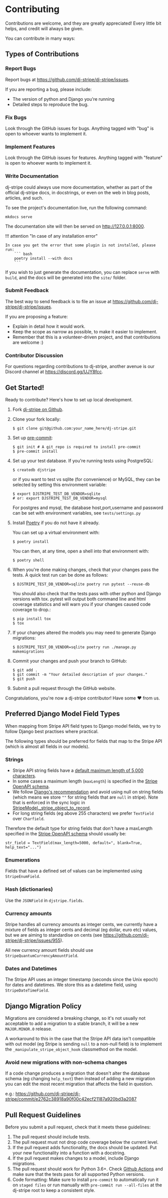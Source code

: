 # Contributing

Contributions are welcome, and they are greatly appreciated! Every little bit helps, and
credit will always be given.

You can contribute in many ways:

## Types of Contributions

### Report Bugs

Report bugs at <https://github.com/dj-stripe/dj-stripe/issues>.

If you are reporting a bug, please include:

-   The version of python and Django you're running
-   Detailed steps to reproduce the bug.

### Fix Bugs

Look through the GitHub issues for bugs. Anything tagged with "bug" is open to whoever
wants to implement it.

### Implement Features

Look through the GitHub issues for features. Anything tagged with "feature" is open to
whoever wants to implement it.

### Write Documentation

dj-stripe could always use more documentation, whether as part of the official dj-stripe
docs, in docstrings, or even on the web in blog posts, articles, and such.

To see the project's documentation live, run the following command:

    mkdocs serve

The documentation site will then be served on <http://127.0.0.1:8000>.

!!! attention "In case of any installation error"

    In case you get the error that some plugin is not installed, please run:
        ``` bash
        poetry install --with docs
        ```

If you wish to just generate the documentation, you can replace `serve` with `build`,
and the docs will be generated into the `site/` folder.

### Submit Feedback

The best way to send feedback is to file an issue at
<https://github.com/dj-stripe/dj-stripe/issues>.

If you are proposing a feature:

-   Explain in detail how it would work.
-   Keep the scope as narrow as possible, to make it easier to implement.
-   Remember that this is a volunteer-driven project, and that contributions are welcome
    :)

### Contributor Discussion

For questions regarding contributions to dj-stripe, another avenue is our Discord
channel at <https://discord.gg/UJY8fcc>.

## Get Started!

Ready to contribute? Here's how to set up local development.

1.  Fork [dj-stripe on Github](https://github.com/dj-stripe/dj-stripe).

1.  Clone your fork locally:

        $ git clone git@github.com:your_name_here/dj-stripe.git

1.  Set up [pre-commit](https://pre-commit.com/):

        $ git init # A git repo is required to install pre-commit
        $ pre-commit install

1.  Set up your test database. If you're running tests using PostgreSQL:

        $ createdb djstripe

    or if you want to test vs sqlite (for convenience) or MySQL, they can be selected by
    setting this environment variable:

        $ export DJSTRIPE_TEST_DB_VENDOR=sqlite
        # or: export DJSTRIPE_TEST_DB_VENDOR=mysql

    For postgres and mysql, the database host,port,username and password can be set with
    environment variables, see `tests/settings.py`

1.  Install [Poetry](https://python-poetry.org/) if you do not have it already.

    You can set up a virtual environment with:

        $ poetry install

    You can then, at any time, open a shell into that environment with:

        $ poetry shell

1.  When you're done making changes, check that your changes pass the tests. A quick
    test run can be done as follows:

        $ DJSTRIPE_TEST_DB_VENDOR=sqlite poetry run pytest --reuse-db

    You should also check that the tests pass with other python and Django versions with
    tox. pytest will output both command line and html coverage statistics and will warn
    you if your changes caused code coverage to drop.:

        $ pip install tox
        $ tox

1.  If your changes altered the models you may need to generate Django migrations:

        $ DJSTRIPE_TEST_DB_VENDOR=sqlite poetry run ./manage.py makemigrations

1.  Commit your changes and push your branch to GitHub:

        $ git add .
        $ git commit -m "Your detailed description of your changes."
        $ git push

1.  Submit a pull request through the GitHub website.

Congratulations, you're now a dj-stripe contributor! Have some ♥ from us.

## Preferred Django Model Field Types

When mapping from Stripe API field types to Django model fields, we try to follow Django
best practises where practical.

The following types should be preferred for fields that map to the Stripe API (which is
almost all fields in our models).

### Strings

-   Stripe API string fields have a [default maximum length of 5,000
    characters](https://github.com/stripe/openapi/issues/26#issuecomment-392957633).
-   In some cases a maximum length (`maxLength`) is specified in the [Stripe OpenAPI
    schema](https://github.com/stripe/openapi/tree/master/openapi).
-   We follow [Django's
    recommendation](https://docs.djangoproject.com/en/dev/ref/models/fields/#null) and
    avoid using null on string fields (which means we store `""` for string fields that
    are `null` in stripe). Note that is enforced in the sync logic in
    [StripeModel.\_stripe_object_to_record](https://github.com/dj-stripe/dj-stripe/blob/master/djstripe/models/base.py).
-   For long string fields (eg above 255 characters) we prefer `TextField` over
    `Charfield`.

Therefore the default type for string fields that don't have a maxLength specified in
the [Stripe OpenAPI schema](https://github.com/stripe/openapi/tree/master/openapi)
should usually be:

    str_field = TextField(max_length=5000, default=", blank=True, help_text="...")

### Enumerations

Fields that have a defined set of values can be implemented using `StripeEnumField`.

### Hash (dictionaries)

Use the `JSONField` in `djstripe.fields`.

### Currency amounts

Stripe handles all currency amounts as integer cents, we currently have a mixture of
fields as integer cents and decimal (eg dollar, euro etc) values, but we are aiming to
standardise on cents (see <https://github.com/dj-stripe/dj-stripe/issues/955>).

All new currency amount fields should use `StripeQuantumCurrencyAmountField`.

### Dates and Datetimes

The Stripe API uses an integer timestamp (seconds since the Unix epoch) for dates and
datetimes. We store this as a datetime field, using `StripeDateTimeField`.

## Django Migration Policy

Migrations are considered a breaking change, so it's not usually not acceptable to add a
migration to a stable branch, it will be a new `MAJOR.MINOR.0` release.

A workaround to this in the case that the Stripe API data isn't compatible with out
model (eg Stripe is sending `null` to a non-null field) is to implement the
`_manipulate_stripe_object_hook` classmethod on the model.

### Avoid new migrations with non-schema changes

If a code change produces a migration that doesn't alter the database schema (eg
changing `help_text`) then instead of adding a new migration you can edit the most
recent migration that affects the field in question.

e.g.:
<https://github.com/dj-stripe/dj-stripe/commit/e2762c38918a90f00c42ecf21187a920bd3a2087>

## Pull Request Guidelines

Before you submit a pull request, check that it meets these guidelines:

1.  The pull request should include tests.
1.  The pull request must not drop code coverage below the current level.
1.  If the pull request adds functionality, the docs should be updated. Put your new
    functionality into a function with a docstring.
1.  If the pull request makes changes to a model, include Django migrations.
1.  The pull request should work for Python 3.6+. Check [Github
    Actions](https://github.com/dj-stripe/dj-stripe/actions) and make sure that the
    tests pass for all supported Python versions.
1.  Code formatting: Make sure to install `pre-commit` to automatically run it on `staged files` or run manually with `pre-commit run --all-files` at the dj-stripe root to keep a consistent style.
